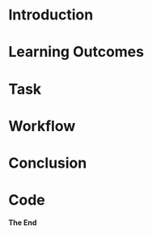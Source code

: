 # Introduction




# Learning Outcomes





# Task




# Workflow





# Conclusion




# Code





**The End**
